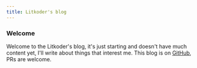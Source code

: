 ```yaml
---
title: Litkoder's blog
---
```


### Welcome

Welcome to the Litkoder's blog, it's just starting and doesn't have much
content yet, I'll write about things that interest me. This blog is on
[GitHub](github.com/litkdr/litkdr.github.io), PRs are welcome.
